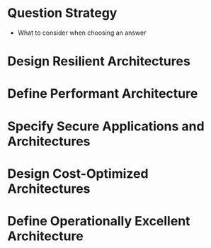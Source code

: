 # Question Strategy
* What to consider when choosing an answer


# Design Resilient Architectures


# Define Performant Architecture


# Specify Secure Applications and Architectures


# Design Cost-Optimized Architectures

# Define Operationally Excellent Architecture